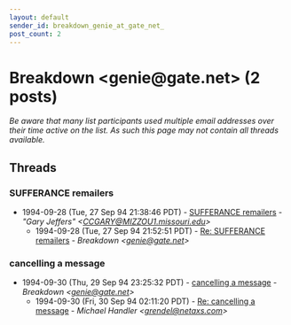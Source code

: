 ```yaml
---
layout: default
sender_id: breakdown_genie_at_gate_net_
post_count: 2
---
```


# Breakdown <genie<span>@</span>gate.net> (2 posts)

_Be aware that many list participants used multiple email addresses over their time active on the list. As such this page may not contain all threads available._

## Threads

### SUFFERANCE remailers
+ 1994-09-28 (Tue, 27 Sep 94 21:38:46 PDT) - [SUFFERANCE remailers](/archive/1994/09/e1f5360d00466227b7ae99aec917b410d80c9dfe8e319c67e2b8b07fdcdf79d8) - _"Gary Jeffers" \<CCGARY@MIZZOU1.missouri.edu\>_
  + 1994-09-28 (Tue, 27 Sep 94 21:52:51 PDT) - [Re: SUFFERANCE remailers](/archive/1994/09/0daddea8da43f649b4c458eb6ce7e99821ad9c227396e852e6aa9dc2521d69b0) - _Breakdown \<genie@gate.net\>_

### cancelling a message
+ 1994-09-30 (Thu, 29 Sep 94 23:25:32 PDT) - [cancelling a message](/archive/1994/09/5871517728549008569db10b812677d327ac827b44d0b1748dc2d1b9858d6c80) - _Breakdown \<genie@gate.net\>_
  + 1994-09-30 (Fri, 30 Sep 94 02:11:20 PDT) - [Re: cancelling a message](/archive/1994/09/d59ad7d47b451b1e02b0c0aa6789c1acde55d2ba67b36c2da8658ff671f884ed) - _Michael Handler \<grendel@netaxs.com\>_

